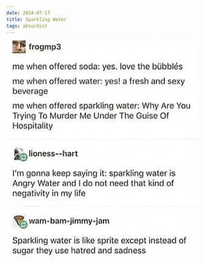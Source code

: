 ```yaml
---
date: 2024-07-17
title: Sparkling Water
tags: absurdist
---
```


![sw](https://raw.githubusercontent.com/muneer78/muneer78.github.io/master/images/sparklingwater.jpg)

